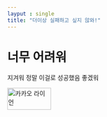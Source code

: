 ```yaml
---
layput : single
title: "더이상 실패하고 싶지 않와!"
---
```


# 너무 어려워

지겨워 정말 이걸로 성공했음 좋겠워


<img src="http://t1.daumcdn.net/friends/prod/editor/dc8b3d02-a15a-4afa-a88b-989cf2a50476.jpg"
alt="카카오 라이언" width="100" height="50" align="center" border="0">
